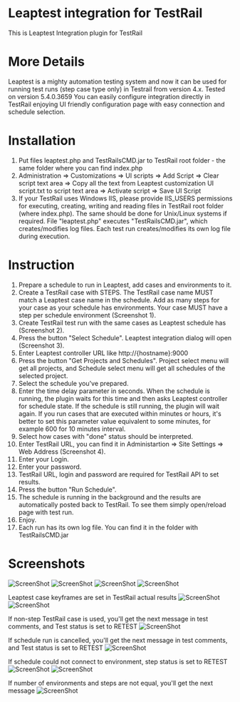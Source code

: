 # Leaptest integration for TestRail

This is Leaptest Integration plugin for TestRail

# More Details
Leaptest is a mighty automation testing system and now it can be used for running test runs (step case type only) in Testrail from version 4.x. Tested on version 5.4.0.3659 
You can easily configure integration directly in TestRail enjoying UI friendly configuration page with easy connection and schedule selection.

# Installation
1. Put files leaptest.php and TestRailsCMD.jar to TestRail root folder - the same folder where you can find index.php
2. Administration => Customizations => UI scripts => Add Script => Clear script text area => Copy all the text from Leaptest customization UI script.txt to script text area => Activate script => Save UI Script
3. If your TestRail uses Windows IIS, please provide IIS_USERS permissions for executing, creating, writing and reading files in TestRail root folder (where index.php). The same should be done for Unix/Linux systems if required. File "leaptest.php" executes "TestRailsCMD.jar", which creates/modifies log files. Each test run creates/modifies its own log file during execution.

# Instruction
1. Prepare a schedule to run in Leaptest, add cases and environments to it.
2. Create a TestRail case with STEPS. The TestRail case name MUST match a Leaptest case name in the schedule. Add as many steps for your case as your schedule has environments. Your case MUST have a step per schedule environment (Screenshot 1).
3. Create TestRail test run with the same cases as Leaptest schedule has (Screenshot 2).
4. Press the button "Select Schedule". Leaptest integration dialog will open (Screenshot 3).
5. Enter Leaptest controller URL like http://{hostname}:9000
6. Press the button "Get Projects and Schedules". Project select menu will get all projects, and Schedule select menu will get all schedules of the selected project.
7. Select the schedule you've prepared.
8. Enter the time delay parameter in seconds. When the schedule is running, the plugin waits for this time and then asks Leaptest controller for schedule state. If the schedule is still running, the plugin will wait again. If you run cases that are executed within minutes or hours, it's better to set this parameter value equivalent to some minutes, for example 600 for 10 minutes interval.
9. Select how cases with "done" status should be interpreted.
10. Enter TestRail URL, you can find it in Administartion => Site Settings => Web Address (Screenshot 4).
11. Enter your Login.
12. Enter your password.
13. TestRail URL, login and password are required for TestRail API to set results.
14. Press the button "Run Schedule".
15. The schedule is running in the background and the results are automatically posted back to TestRail. To see them simply open/reload page with test run.
16. Enjoy.
17. Each run has its own log file. You can find it in the folder with TestRailsCMD.jar     

# Screenshots
![ScreenShot](http://customatics.com/wp-content/uploads/2017/07/9.png)
![ScreenShot](http://customatics.com/wp-content/uploads/2017/07/8.png)
![ScreenShot](http://customatics.com/wp-content/uploads/2017/07/1.png)
![ScreenShot](http://customatics.com/wp-content/uploads/2017/07/10.png)

Leaptest case keyframes are set in TestRail actual results
![ScreenShot](http://customatics.com/wp-content/uploads/2017/07/2.png)
![ScreenShot](http://customatics.com/wp-content/uploads/2017/07/3.png)

If non-step TestRail case is used, you'll get the next message in test comments, and Test status is set to RETEST
![ScreenShot](http://customatics.com/wp-content/uploads/2017/07/4.png)

If schedule run is cancelled, you'll get the next message in test comments, and Test status is set to RETEST
![ScreenShot](http://customatics.com/wp-content/uploads/2017/07/5.png)

If schedule could not connect to environment, step status is set to RETEST
![ScreenShot](http://customatics.com/wp-content/uploads/2017/07/6.png)
![ScreenShot](http://customatics.com/wp-content/uploads/2017/07/7.png)

If number of environments and steps are not equal, you'll get the next message
![ScreenShot](http://customatics.com/wp-content/uploads/2017/07/11.png)
